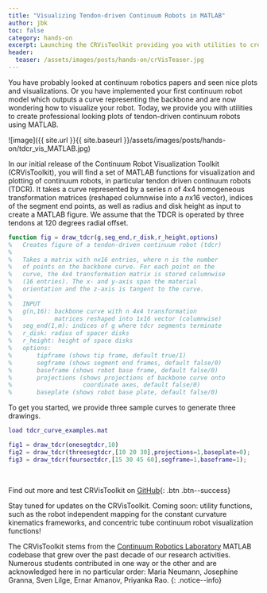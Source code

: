 ```yaml
---
title: "Visualizing Tendon-driven Continuum Robots in MATLAB"
author: jbk
toc: false
category: hands-on
excerpt: Launching the CRVisToolkit providing you with utilities to create professional looking plots of tendon-driven continuum robots using MATLAB.
header:
  teaser: /assets/images/posts/hands-on/crVisTeaser.jpg
---
```

You have probably looked at continuum robotics papers and seen nice plots and visualizations. Or you have implemented your first continuum robot model which outputs a curve representing the backbone and are now wondering how to visualize your robot. Today, we provide you with utilities to create professional looking plots of tendon-driven continuum robots using MATLAB.

![image]({{ site.url }}{{ site.baseurl }}/assets/images/posts/hands-on/tdcr_vis_MATLAB.jpg)

In our initial release of the Continuum Robot Visualization Toolkit (CRVisToolkit), you will find a set of MATLAB functions for visualization and plotting of continuum robots, in particular tendon driven continuum robots (TDCR). It takes a curve represented by a series $n$ of 4x4 homogeneous transformation matrices (reshaped columnwise into a $n$x16 vector), indices of the segment end points, as well as radius and disk height as input to create a MATLAB figure. We assume that the TDCR is operated by three tendons at $120$ degrees radial offset. 

```matlab
function fig = draw_tdcr(g,seg_end,r_disk,r_height,options)
%   Creates figure of a tendon-driven continuum robot (tdcr)
%
%   Takes a matrix with nx16 entries, where n is the number
%   of points on the backbone curve. For each point on the 
%   curve, the 4x4 transformation matrix is stored columnwise 
%   (16 entries). The x- and y-axis span the material 
%   orientation and the z-axis is tangent to the curve.
%
%   INPUT
%   g(n,16): backbone curve with n 4x4 transformation 
%            matrices reshaped into 1x16 vector (columnwise) 
%   seg_end(1,m): indices of g where tdcr segments terminate
%   r_disk: radius of spacer disks
%   r_height: height of space disks
%   options: 
%       tipframe (shows tip frame, default true/1)
%       segframe (shows segment end frames, default false/0)
%       baseframe (shows robot base frame, default false/0)
%       projections (shows projections of backbone curve onto 
%                    coordinate axes, default false/0)
%       baseplate (shows robot base plate, default false/0)
```
To get you started, we provide three sample curves to generate three drawings.

```matlab
load tdcr_curve_examples.mat

fig1 = draw_tdcr(onesegtdcr,10)
fig2 = draw_tdcr(threesegtdcr,[10 20 30],projections=1,baseplate=0);
fig3 = draw_tdcr(foursectdcr,[15 30 45 60],segframe=1,baseframe=1);
```
&nbsp;  

Find out more and test CRVisToolkit on [GitHub](https://github.com/ContinuumRoboticsLab/CRVisToolkit){: .btn .btn--success}

Stay tuned for updates on the CRVisToolkit. Coming soon: utility functions, such as the robot independent mapping for the constant curvature kinematics frameworks, and concentric tube continuum robot visualization functions!

The CRVisToolkit stems from the [Continuum Robotics Laboratory](https://crl.utm.utoronto.ca) MATLAB codebase that grew over the past decade of our research activities. Numerous students contributed in one way or the other and are acknowledged here in no particular order: Maria Neumann, Josephine Granna, Sven Lilge, Ernar Amanov, Priyanka Rao.
{: .notice--info}